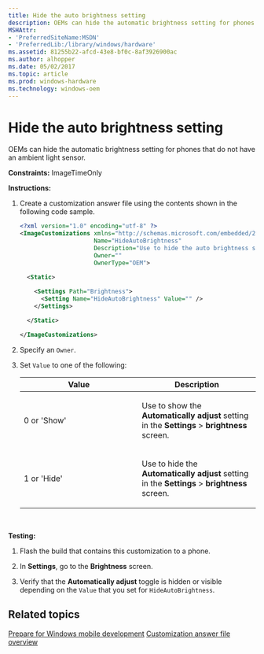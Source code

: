 ```yaml
---
title: Hide the auto brightness setting
description: OEMs can hide the automatic brightness setting for phones that do not have an ambient light sensor.
MSHAttr:
- 'PreferredSiteName:MSDN'
- 'PreferredLib:/library/windows/hardware'
ms.assetid: 81255b22-afcd-43e8-bf0c-8af3926900ac
ms.author: alhopper
ms.date: 05/02/2017
ms.topic: article
ms.prod: windows-hardware
ms.technology: windows-oem
---
```


# Hide the auto brightness setting


OEMs can hide the automatic brightness setting for phones that do not have an ambient light sensor.

<a href="" id="constraints---imagetimeonly"></a>**Constraints:** ImageTimeOnly  

<a href="" id="instructions-"></a>**Instructions:**  
1.  Create a customization answer file using the contents shown in the following code sample.

    ```XML
    <?xml version="1.0" encoding="utf-8" ?>  
    <ImageCustomizations xmlns="http://schemas.microsoft.com/embedded/2004/10/ImageUpdate"  
                         Name="HideAutoBrightness"  
                         Description="Use to hide the auto brightness setting for phones without an ambient light sensor."  
                         Owner=""  
                         OwnerType="OEM"> 
      
      <Static>  

        <Settings Path="Brightness">  
          <Setting Name="HideAutoBrightness" Value="" />
        </Settings>  

      </Static>

    </ImageCustomizations>
    ```

2.  Specify an `Owner`.

3.  Set `Value` to one of the following:

    <table>
    <colgroup>
    <col width="50%" />
    <col width="50%" />
    </colgroup>
    <thead>
    <tr class="header">
    <th>Value</th>
    <th>Description</th>
    </tr>
    </thead>
    <tbody>
    <tr class="odd">
    <td><p>0 or 'Show'</p></td>
    <td><p>Use to show the <strong>Automatically adjust</strong> setting in the <strong>Settings</strong> &gt; <strong>brightness</strong> screen.</p></td>
    </tr>
    <tr class="even">
    <td><p>1 or 'Hide'</p></td>
    <td><p>Use to hide the <strong>Automatically adjust</strong> setting in the <strong>Settings</strong> &gt; <strong>brightness</strong> screen.</p></td>
    </tr>
    </tbody>
    </table>

     

<a href="" id="testing-"></a>**Testing:**  
1.  Flash the build that contains this customization to a phone.

2.  In **Settings**, go to the **Brightness** screen.

3.  Verify that the **Automatically adjust** toggle is hidden or visible depending on the `Value` that you set for `HideAutoBrightness`.

## Related topics

[Prepare for Windows mobile development](https://docs.microsoft.com/en-us/windows-hardware/manufacture/mobile/preparing-for-windows-mobile-development)
[Customization answer file overview](https://docs.microsoft.com/en-us/windows-hardware/customize/mobile/mcsf/customization-answer-file)
